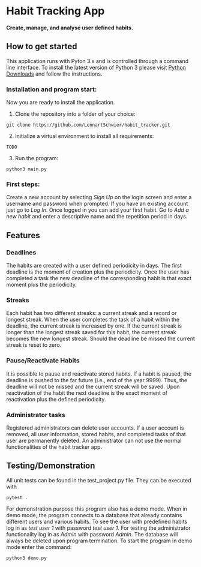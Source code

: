 # Habit Tracking App
**Create, manage, and analyse user defined habits.**


## How to get started
This application runs with Pyton 3.x and is controlled through a command line interface.
To install the latest version of Python 3 please visit [Python Downloads](https://www.python.org/downloads/)
and follow the instructions.

### Installation and program start:
Now you are ready to install the application.
1. Clone the repository into a folder of your choice:

```
git clone https://github.com/LennartSchwier/habit_tracker.git
```

2. Initialize a virtual environment to install all requirements: 

```
TODO
```

3. Run the program: 

```
python3 main.py
```

### First steps:
Create a new account by selecting *Sign Up* on the login screen and enter a username and password when prompted.
If you have an existing account just go to *Log In*. Once logged in you can add your first habit.
Go to *Add a new habit* and enter a descriptive name and the repetition period in days.


## Features

### Deadlines
The habits are created with a user defined periodicity in days. 
The first deadline is the moment of creation plus the periodicity. 
Once the user has completed a task the new deadline of the corresponding habit is
that exact moment plus the periodicity.

### Streaks
Each habit has two different streaks: a current streak and a record or longest streak.
When the user completes the task of a habit within the deadline, the current streak is increased by one.
If the current streak is longer than the longest streak saved for this habit, 
the current streak becomes the new longest streak.
Should the deadline be missed the current streak is reset to zero.

### Pause/Reactivate Habits
It is possible to pause and reactivate stored habits. 
If a habit is paused, the deadline is pushed to the far future (i.e., end of the year 9999). 
Thus, the deadline will not be missed and the current streak will be saved.
Upon reactivation of the habit the next deadline is the exact moment of reactivation plus the defined periodicity.

### Administrator tasks
Registered administrators can delete user accounts. 
If a user account is removed, all user information, stored habits, and completed tasks of that user are 
permanently deleted.
An administrator can not use the normal functionalities of the habit tracker app.


## Testing/Demonstration
All unit tests can be found in the test_project.py file. They can be executed with

```
pytest .
```

For demonstration purpose this program also has a demo mode. 
When in demo mode, the program connects to a database that already contains different users and
various habits.
To see the user with predefined habits log in as *test user 1* with password *test user 1*. 
For testing the administrator functionality log in as *Admin* with password *Admin*.
The database will always be deleted upon program termination.
To start the program in demo mode enter the command:
```
python3 demo.py
```